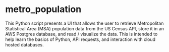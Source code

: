 # metro_population
This Python script presents a UI that allows the user to retrieve Metropolitan Statistical Area (MSA) population data from the US Census API, store it in an AWS Postgres database, and read / visualize the data.  This is intended to help learn the basics of Python, API requests, and interaction with cloud hosted databases.

